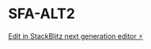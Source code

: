 # SFA-ALT2

[Edit in StackBlitz next generation editor ⚡️](https://stackblitz.com/~/github.com/yuch4/SFA-ALT2)